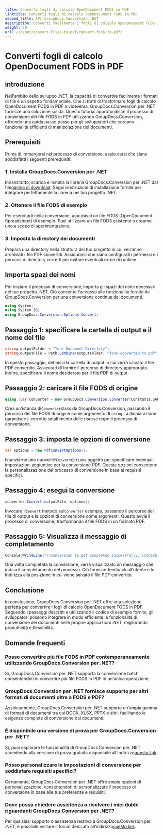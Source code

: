 ```yaml
---
title: Converti fogli di calcolo OpenDocument FODS in PDF
linktitle: Converti fogli di calcolo OpenDocument FODS in PDF
second_title: API GroupDocs.Conversion .NET
description: Converti facilmente i fogli di calcolo OpenDocument FODS in PDF utilizzando GroupDocs.Conversion per .NET. Migliora le tue applicazioni .NET con la conversione continua dei documenti.
weight: 20
url: /it/net/convert-files-to-pdf/convert-fods-to-pdf/
---
```


# Converti fogli di calcolo OpenDocument FODS in PDF

## introduzione
Nell'ambito dello sviluppo .NET, la capacità di convertire facilmente i formati di file è un aspetto fondamentale. Che si tratti di trasformare fogli di calcolo OpenDocument FODS in PDF o viceversa, GroupDocs.Conversion per .NET fornisce una soluzione solida. Questo tutorial approfondisce il processo di conversione dei file FODS in PDF utilizzando GroupDocs.Conversion, offrendo una guida passo passo per gli sviluppatori che cercano funzionalità efficienti di manipolazione dei documenti.
## Prerequisiti
Prima di immergersi nel processo di conversione, assicurarsi che siano soddisfatti i seguenti prerequisiti:
### 1. Installa GroupDocs.Conversion per .NET
 Innanzitutto, scarica e installa la libreria GroupDocs.Conversion per .NET dal file[pagina di download](https://releases.groupdocs.com/conversion/net/). Segui le istruzioni di installazione fornite per integrare perfettamente la libreria nel tuo progetto .NET.
### 2. Ottenere il file FODS di esempio
Per esercitarti nella conversione, acquisisci un file FODS (OpenDocument Spreadsheet) di esempio. Puoi utilizzare un file FODS esistente o crearne uno a scopo di sperimentazione.
### 3. Imposta la directory dei documenti
Prepara una directory nella struttura del tuo progetto in cui verranno archiviati i file PDF convertiti. Assicurarsi che siano configurati i permessi e i percorsi di directory corretti per evitare eventuali errori di runtime.

## Importa spazi dei nomi
Per iniziare il processo di conversione, importa gli spazi dei nomi necessari nel tuo progetto .NET. Ciò consente l'accesso alle funzionalità fornite da GroupDocs.Conversion per una conversione continua dei documenti.

```csharp
using System;
using System.IO;
using GroupDocs.Conversion.Options.Convert;
```
## Passaggio 1: specificare la cartella di output e il nome del file
```csharp
string outputFolder = "Your Document Directory";
string outputFile = Path.Combine(outputFolder, "fods-converted-to.pdf");
```
In questo passaggio, definisci la cartella di output in cui verrà salvato il file PDF convertito. Assicurati di fornire il percorso di directory appropriato. Inoltre, specificare il nome desiderato per il file PDF di output.
## Passaggio 2: caricare il file FODS di origine
```csharp
using (var converter = new GroupDocs.Conversion.Converter(Constants.SAMPLE_FODS))
```
 Crea un'istanza di`Converter`class da GroupDocs.Conversion, passando il percorso del file FODS di origine come argomento. IL`using` La dichiarazione garantisce il corretto smaltimento delle risorse dopo il processo di conversione.
## Passaggio 3: imposta le opzioni di conversione
```csharp
var options = new PdfConvertOptions();
```
 Istanziarne uno nuovo`PdfConvertOptions` oggetto per specificare eventuali impostazioni aggiuntive per la conversione PDF. Queste opzioni consentono la personalizzazione del processo di conversione in base ai requisiti specifici.
## Passaggio 4: esegui la conversione
```csharp
converter.Convert(outputFile, options);
```
 Invocare il`Convert` metodo sul`Converter` esempio, passando il percorso del file di output e le opzioni di conversione come argomenti. Questo avvia il processo di conversione, trasformando il file FODS in un formato PDF.
## Passaggio 5: Visualizza il messaggio di completamento
```csharp
Console.WriteLine("\nConversion to pdf completed successfully. \nCheck output in {0}", outputFolder);
```
Una volta completata la conversione, verrà visualizzato un messaggio che indica il completamento del processo. Ciò fornisce feedback all'utente e lo indirizza alla posizione in cui viene salvato il file PDF convertito.

## Conclusione
In conclusione, GroupDocs.Conversion per .NET offre una soluzione perfetta per convertire i fogli di calcolo OpenDocument FODS in PDF. Seguendo i passaggi descritti e utilizzando il codice di esempio fornito, gli sviluppatori possono integrare in modo efficiente le funzionalità di conversione dei documenti nelle proprie applicazioni .NET, migliorando produttività e flessibilità.
## Domande frequenti
### Posso convertire più file FODS in PDF contemporaneamente utilizzando GroupDocs.Conversion per .NET?
Sì, GroupDocs.Conversion per .NET supporta la conversione batch, consentendoti di convertire più file FODS in PDF in un'unica operazione.
### GroupDocs.Conversion per .NET fornisce supporto per altri formati di documenti oltre a FODS e PDF?
Assolutamente, GroupDocs.Conversion per .NET supporta un'ampia gamma di formati di documenti tra cui DOCX, XLSX, PPTX e altri, facilitando le esigenze complete di conversione dei documenti.
### È disponibile una versione di prova per GroupDocs.Conversion per .NET?
Sì, puoi esplorare le funzionalità di GroupDocs.Conversion per .NET accedendo alla versione di prova gratuita disponibile all'indirizzo[questo link](https://releases.groupdocs.com/).
### Posso personalizzare le impostazioni di conversione per soddisfare requisiti specifici?
Certamente, GroupDocs.Conversion per .NET offre ampie opzioni di personalizzazione, consentendoti di personalizzare il processo di conversione in base alle tue preferenze e requisiti.
### Dove posso chiedere assistenza o risolvere i miei dubbi riguardanti GroupDocs.Conversion per .NET?
 Per qualsiasi supporto o assistenza relativa a GroupDocs.Conversion per .NET, è possibile visitare il forum dedicato all'indirizzo[questo link](https://forum.groupdocs.com/c/conversion/11).